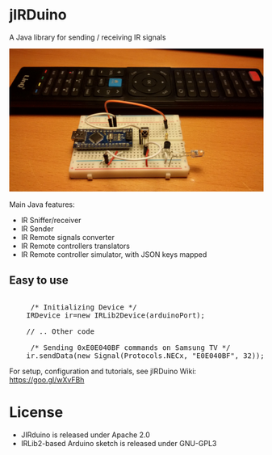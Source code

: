 # jIRDuino
A Java library for sending / receiving IR signals

![alt tag](https://github.com/emanuelepaiano/jirduino/blob/master/irduino-device/irduino.jpg?raw=true)

Main Java features:
<ul>
  <li>IR Sniffer/receiver</li>
  <li>IR Sender</li>
  <li>IR Remote signals converter</li>
  <li>IR Remote controllers translators</li>
  <li>IR Remote controller simulator, with JSON keys mapped</li>
</ul>

## Easy to use

<pre>

     /* Initializing Device */		
    IRDevice ir=new IRLib2Device(arduinoPort);
    
    // .. Other code

     /* Sending 0xE0E040BF commands on Samsung TV */		
    ir.sendData(new Signal(Protocols.NECx, "E0E040BF", 32));
</pre>

For setup, configuration and tutorials, see jIRDuino Wiki: 
https://goo.gl/wXvFBh

# License
- JIRduino is released under Apache 2.0
- IRLib2-based Arduino sketch is released under GNU-GPL3
